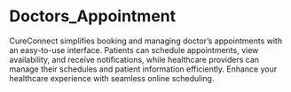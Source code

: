 # Doctors_Appointment
CureConnect simplifies booking and managing doctor’s appointments with an easy-to-use interface. Patients can schedule appointments, view availability, and receive notifications, while healthcare providers can manage their schedules and patient information efficiently. Enhance your healthcare experience with seamless online scheduling.
